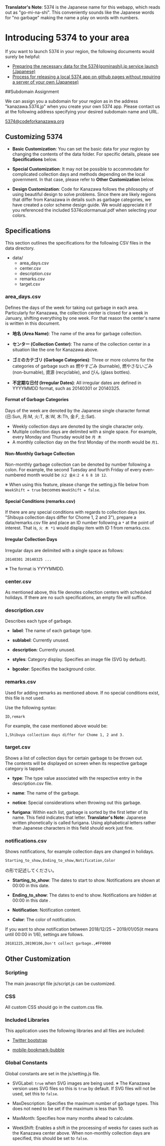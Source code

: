 __Translator's Note__: 5374 is the Japanese name for this webapp, which reads out as "go-mi-na-shi". This conveniently sounds like the Japanese words for "no garbage" making the name a play on words with numbers.

# Introducing 5374 to your area

If you want to launch 5374 in your region, the following documents would surely be helpful:

- [Preparing the necessary data for the 5374(gominashi).jp service launch (Japanese)](http://qiita.com/tosato3/items/e7a231e8190508e278fa)
- [Process for releasing a local 5374 app on github pages without requiring a server of your own (Japanese)](http://qiita.com/kuboon/items/1b4f64a42ce5365fb1c7)

##Subdomain Assignment

We can assign you a subdomain for your region as in the address "kanazawa.5374.jp" when you create your own 5374 app. Please contact us at the following address specifying your desired subdomain name and URL.

5374@codeforkanazawa.org



## Customizing 5374

* **Basic Customization**: You can set the basic data for your region by changing the contents of the data folder. For specific details, please see **Specifications** below.

* **Special Customization**: It may not be possible to accommodate for complicated collection days and methods depending on the local government. In that case, please refer to **Other Customization** below.

* **Design Customization**: Code for Kanazawa follows the philosophy of using beautiful design to solve problems. Since there are likely regions that differ from Kanazawa in details such as garbage categories, we have created a color scheme design guide. We would appreciate it if you referenced the included 5374colormanual.pdf when selecting your colors.


## Specifications

This section outlines the specifications for the following CSV files in the data directory.

* data/
	* area_days.csv
	* center.csv
	* description.csv
	* remarks.csv
	* target.csv


### area_days.csv

Defines the days of the week for taking out garbage in each area.  
Particularly for Kanazawa, the collection center is closed for a week in January, shifting everything by one week. For that reason the center's name is written in this document.

* **地名 (Area Name)**: The name of the area for garbage collection.

* **センター (Collection Center)**: The name of the collection center in a situation like the one for Kanazawa above. 

* **ゴミのカテゴリ (Garbage Categories)**: Three or more columns for the categories of garbage such as 燃やすごみ (burnable), 燃やさないごみ (non-burnable), 資源 (recyclable), and びん (glass bottles).

* **不定期な日付 (Irregular Dates)**: All irregular dates are defined in YYYYMMDD format, such as 20140301 or 20140325.


#### Format of Garbage Categories

Days of the week are denoted by the Japanese single character format (日:Sun, 月:M, 火:T, 水:W, 木:Th, 金:F, 土:Sat).

* Weekly collection days are denoted by the single character only.
* Multiple collection days are delimited with a single space. For example, every Monday and Thursday would be `月 木`
* A monthly collection day on the first Monday of the month would be `月1`.

#### Non-Monthly Garbage Collection

Non-monthly garbage collection can be denoted by number following a colon. For example, the second Tuesday and fourth Friday of every even-numbered month would be `火2 金4:2 4 6 8 10 12`.

※ When using this feature, please change the setting.js file below from `WeekShift = true` becomes `WeekShift = false`.

#### Special Conditions (remarks.csv)

If there are any special conditions with regards to collection days (ex. "Shibuya collection days differ for Chome 1, 2 and 3"), prepare a data/remarks.csv file and place an ID number following a `*` at the point of interest. That is, `火 木 *1` would display item with ID 1 from remarks.csv.

#### Irregular Collection Days

Irregular days are delimited with a single space as follows:

	20140301 20140325 ...

※ The format is YYYYMMDD.


### center.csv

As mentioned above, this file denotes collection centers with scheduled holidays.
If there are no such specifications, an empty file will suffice.


### description.csv

Describes each type of garbage.

* **label**: The name of each garbage type.

* **sublabel**: Currently unused.

* **description**: Currently unused.

* **styles**: Category display. Specifies an image file (SVG by default).

* **bgcolor**: Specifies the background color.


### remarks.csv

Used for adding remarks as mentioned above. If no special conditions exist, this file is not used.

Use the following syntax:

```
ID,remark
```
  
For example, the case mentioned above would be:

```
1,Shibuya collection days differ for Chome 1, 2 and 3.
```

### target.csv

Shows a list of collection days for certain garbage to be thrown out.  
The contents will be displayed on screen when its respective garbage category is tapped.

* **type**: The type value associated with the respective entry in the description.csv file.

* **name**: The name of the garbage.

* **notice**: Special considerations when throwing out this garbage.

* **furigana**: Within each list, garbage is sorted by the first letter of its name. This field indicates that letter. __Translator's Note__: Japanese written phonetically is called furigana. Using alphabetical letters rather than Japanese characters in this field should work just fine.

### notifications.csv

Shows notifications, for example collection days are changed in holidays.

```
Starting_to_show,Ending_to_show,Notification,Color
```

の形で記述してください。
* **Starting_to_show**: The dates to start to show. Notifications are shown at 00:00 in this date.

* **Ending_to_show**: The dates to end to show. Notifications are hidden at 00:00 in this date .

* **Notification**: Notification content.

* **Color**: The color of notification.

If you want to show notification between 2018/12/25 ~ 2019/01/05(it means until 00:00 in 1/6), settings are follows.

```
20181225,20190106,Don't collect garbage.,#FF0000
```

## Other Customization

### Scripting

The main javascript file js/script.js can be customized.

### CSS

All custom CSS should go in the custom.css file.

### Included Libraries

This application uses the following libraries and all files are included:

- [Twitter bootstrap](http://getbootstrap.com/javascript/)

- [mobile-bookmark-bubble](https://code.google.com/p/mobile-bookmark-bubble/)


### Global Constants

Global constants are set in the js/setting.js file.

* SVGLabel: `true` when SVG images are being used. ※ The Kanazawa version uses SVG files so this is `true` by default. If SVG files will not be used, set this to `false`.

* MaxDescription: Specifies the maximum number of garbage types. This does not need to be set if the maximum is less than 10.

* MaxMonth: Specifies how many months ahead to calculate.

* WeekShift: Enables a shift in the processing of weeks for cases such as the Kanazawa center above. When non-monthly collection days are specified, this should be set to `false`.